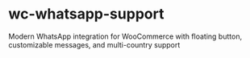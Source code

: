 # wc-whatsapp-support
Modern WhatsApp integration for WooCommerce with floating button, customizable messages, and multi-country support

